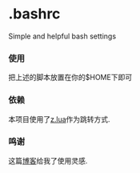 # .bashrc
Simple and helpful bash settings

### 使用
把上述的脚本放置在你的$HOME下即可

### 依赖
本项目使用了[z.lua](https://github.com/rupa/z)作为跳转方式.

### 鸣谢
这篇[博客](https://zhuanlan.zhihu.com/p/50080614)给我了使用灵感.

